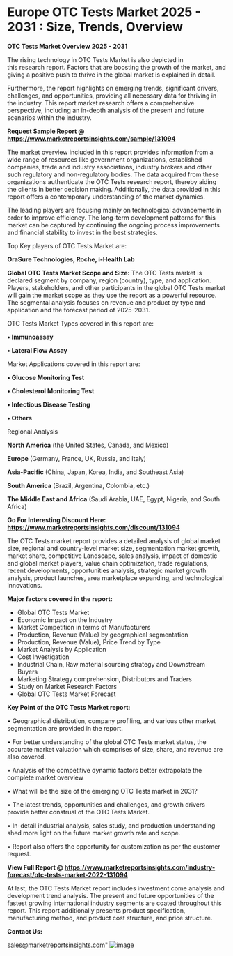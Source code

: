 # Europe OTC Tests Market 2025 - 2031 : Size, Trends, Overview

<Strong> OTC Tests Market Overview 2025 - 2031</strong>

The rising technology in OTC Tests Market is also depicted in this research report. Factors that are boosting the growth of the market, and giving a positive push to thrive in the global market is explained in detail.

Furthermore, the report highlights on emerging trends, significant drivers, challenges, and opportunities, providing all necessary data for thriving in the industry. This report market research offers a comprehensive perspective, including an in-depth analysis of the present and future scenarios within the industry.

<strong>Request Sample Report @ <a href=https://www.marketreportsinsights.com/sample/131094>https://www.marketreportsinsights.com/sample/131094</a></strong>

The market overview included in this report provides information from a wide range of resources like government organizations, established companies, trade and industry associations, industry brokers and other such regulatory and non-regulatory bodies. The data acquired from these organizations authenticate the OTC Tests research report, thereby aiding the clients in better decision making. Additionally, the data provided in this report offers a contemporary understanding of the market dynamics.

The leading players are focusing mainly on technological advancements in order to improve efficiency. The long-term development patterns for this market can be captured by continuing the ongoing process improvements and financial stability to invest in the best strategies.

Top Key players of OTC Tests Market are:

<strong>OraSure Technologies, Roche, i-Health Lab</strong>

<strong><b>Global OTC Tests Market Scope and Size:</b></strong>
The OTC Tests market is declared segment by company, region (country), type, and application. Players, stakeholders, and other participants in the global OTC Tests market will gain the market scope as they use the report as a powerful resource. The segmental analysis focuses on revenue and product by type and application and the forecast period of 2025-2031.

OTC Tests Market Types covered in this report are:

<strong>• Immunoassay

• Lateral Flow Assay</strong>

Market Applications covered in this report are:

<strong>• Glucose Monitoring Test

• Cholesterol Monitoring Test

• Infectious Disease Testing

• Others</strong> 

Regional Analysis

<strong>North America</strong> (the United States, Canada, and Mexico)

<strong>Europe</strong> (Germany, France, UK, Russia, and Italy)

<strong>Asia-Pacific</strong> (China, Japan, Korea, India, and Southeast Asia)

<strong>South America</strong> (Brazil, Argentina, Colombia, etc.)

<strong>The Middle East and Africa</strong> (Saudi Arabia, UAE, Egypt, Nigeria, and South Africa)

<strong>Go For Interesting Discount Here: <a href=https://www.marketreportsinsights.com/discount/131094>https://www.marketreportsinsights.com/discount/131094</a></strong>

The OTC Tests market report provides a detailed analysis of global market size, regional and country-level market size, segmentation market growth, market share, competitive Landscape, sales analysis, impact of domestic and global market players, value chain optimization, trade regulations, recent developments, opportunities analysis, strategic market growth analysis, product launches, area marketplace expanding, and technological innovations.

<strong><b>Major factors covered in the report:</b></strong>
<ul>
  <li>Global OTC Tests Market </li>
  <li>Economic Impact on the Industry</li>
  <li>Market Competition in terms of Manufacturers</li>
  <li>Production, Revenue (Value) by geographical segmentation</li>
  <li>Production, Revenue (Value), Price Trend by Type</li>
  <li>Market Analysis by Application</li>
  <li>Cost Investigation</li>
  <li>Industrial Chain, Raw material sourcing strategy and Downstream Buyers</li>
  <li>Marketing Strategy comprehension, Distributors and Traders</li>
  <li>Study on Market Research Factors</li>
  <li>Global OTC Tests Market Forecast</li>
</ul>

<strong><b>Key Point of the OTC Tests Market report:</b></strong>

• Geographical distribution, company profiling, and various other market segmentation are provided in the report.

• For better understanding of the global OTC Tests market status, the accurate market valuation which comprises of size, share, and revenue are also covered.

• Analysis of the competitive dynamic factors better extrapolate the complete market overview

• What will be the size of the emerging OTC Tests market in 2031?

• The latest trends, opportunities and challenges, and growth drivers provide better construal of the OTC Tests Market.

• In-detail industrial analysis, sales study, and production understanding shed more light on the future market growth rate and scope.

• Report also offers the opportunity for customization as per the customer request.

<strong><b>View Full Report @ <a href=https://www.marketreportsinsights.com/industry-forecast/otc-tests-market-2022-131094>https://www.marketreportsinsights.com/industry-forecast/otc-tests-market-2022-131094</a></b></strong>


At last, the OTC Tests Market report includes investment come analysis and development trend analysis. The present and future opportunities of the fastest growing international industry segments are coated throughout this report. This report additionally presents product specification, manufacturing method, and product cost structure, and price structure.

<strong>Contact Us:</strong>

sales@marketreportsinsights.com"
![image](https://github.com/user-attachments/assets/16b3e950-62eb-4806-8d92-3abbfed37cf5)

